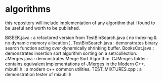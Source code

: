 # algorithms
this repository will include implementation of any algorithm that I found to be useful and worth to be published.

BiSEEK.java : a refactored version from TestBinSearch.java ( no indexing & no dynamic memory allocation ).
TestBinSearch.java : demonstrates binary search function acting over dynamically shrinking buffer.
BooksCat.java : demonstrates insertion sort algorithm sorting on a set/collection.
JMerges.java : demonstrates Merge Sort Algorithm.
CJMerges folder : contains equivalent implementations of JMerges in the Modern C++.
mixutil.h : a modern c++ common utilities.
TEST_MIXTURES.cpp : a demonstration tester of mixutil.h
